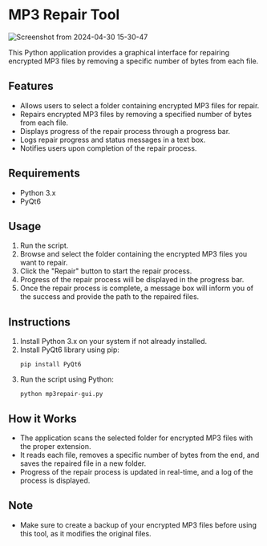 # MP3 Repair Tool

![Screenshot from 2024-04-30 15-30-47](https://github.com/DRCRecoveryData/MP3-Repair-Tool/assets/85211068/3429ef2d-fb07-4f29-bbbc-fbea606ab3c6)


This Python application provides a graphical interface for repairing encrypted MP3 files by removing a specific number of bytes from each file.

## Features
- Allows users to select a folder containing encrypted MP3 files for repair.
- Repairs encrypted MP3 files by removing a specified number of bytes from each file.
- Displays progress of the repair process through a progress bar.
- Logs repair progress and status messages in a text box.
- Notifies users upon completion of the repair process.

## Requirements
- Python 3.x
- PyQt6

## Usage
1. Run the script.
2. Browse and select the folder containing the encrypted MP3 files you want to repair.
3. Click the "Repair" button to start the repair process.
4. Progress of the repair process will be displayed in the progress bar.
5. Once the repair process is complete, a message box will inform you of the success and provide the path to the repaired files.

## Instructions
1. Install Python 3.x on your system if not already installed.
2. Install PyQt6 library using pip:
    ```
    pip install PyQt6
    ```
3. Run the script using Python:
    ```
    python mp3repair-gui.py
    ```

## How it Works
- The application scans the selected folder for encrypted MP3 files with the proper extension.
- It reads each file, removes a specific number of bytes from the end, and saves the repaired file in a new folder.
- Progress of the repair process is updated in real-time, and a log of the process is displayed.

## Note
- Make sure to create a backup of your encrypted MP3 files before using this tool, as it modifies the original files.

